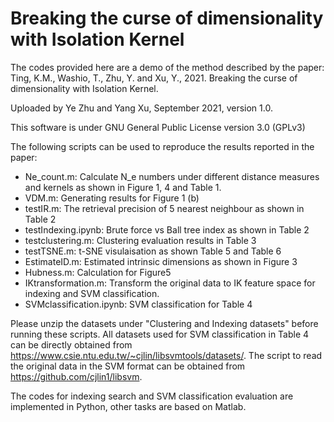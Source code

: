 # Breaking the curse of dimensionality with Isolation Kernel

The codes provided here are a demo of the method described by the paper: 
Ting, K.M., Washio, T., Zhu, Y. and Xu, Y., 2021. Breaking the curse of dimensionality with Isolation Kernel.

Uploaded by Ye Zhu and Yang Xu, September 2021, version 1.0.

This software is under GNU General Public License version 3.0 (GPLv3)

The following scripts can be used to reproduce the results reported in the paper:

- Ne_count.m: Calculate N_e numbers under different distance measures and kernels as shown in Figure 1, 4 and Table 1.
- VDM.m: Generating results for Figure 1 (b)
- testIR.m: The retrieval precision of 5 nearest neighbour as shown in Table 2
- testIndexing.ipynb: Brute force vs Ball tree index as shown in Table 2
- testclustering.m: Clustering evaluation results in Table 3
- testTSNE.m: t-SNE visulaisation as shown Table 5 and Table 6
- EstimateID.m: Estimated intrinsic dimensions as shown in Figure 3
- Hubness.m: Calculation for Figure5
- IKtransformation.m: Transform the original data to IK feature space for indexing and SVM classification. 
- SVMclassification.ipynb: SVM classification for Table 4



Please unzip the datasets under "Clustering and Indexing datasets" before running these scripts. All datasets used for SVM classification in Table 4 can be directly obtained from https://www.csie.ntu.edu.tw/~cjlin/libsvmtools/datasets/. The script to read the original data in the SVM format can be obtained from https://github.com/cjlin1/libsvm.



The codes for indexing search and SVM classification evaluation are implemented in Python, other tasks are based on Matlab. 


